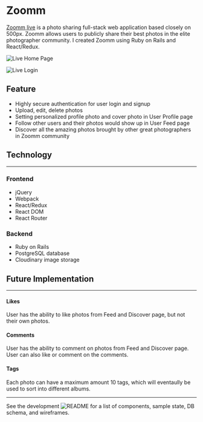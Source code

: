 # Zoomm
[Zoomm live](https://zoomm.herokuapp.com/#/) is a photo sharing full-stack web application based closely on 500px. Zoomm allows users to publicly share their best photos in the elite photographer community. I created Zoomm using Ruby on Rails and React/Redux.


![Live Home Page](https://media.giphy.com/media/3ohhwD2W7kB7yfoZbO/giphy.gif)

![Live Login](https://media.giphy.com/media/l1J9ykKt9pUul253O/giphy.gif)

## Feature 
* Highly secure authentication for user login and signup
* Upload, edit, delete photos
* Setting personalized profile photo and cover photo in User Profile page
* Follow other users and their photos would show up in User Feed page
* Discover all the amazing photos brought by other great photographers in Zoomm community

## Technology
***
### Frontend
* jQuery
* Webpack
* React/Redux
* React DOM
* React Router
### Backend
* Ruby on Rails
* PostgreSQL database
* Cloudinary image storage


## Future Implementation
***
#### Likes 
User has the ability to like photos from Feed and Discover page, but not their own photos.
#### Comments
User has the ability to comment on photos from Feed and Discover page. User can also like or comment on the comments.
#### Tags
Each photo can have a maximum amount 10 tags, which will eventaully be used to sort into different albums.

***
See the development ![README](https://github.com/michaelzhu1/Zoomm/wiki) for a list of components, sample state, DB schema, and wireframes.
